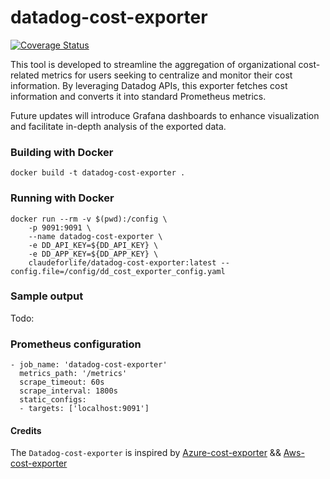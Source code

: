 # datadog-cost-exporter

[![Coverage Status](https://coveralls.io/repos/github/Ebaneck/datadog-cost-exporter/badge.svg?branch=main)](https://coveralls.io/github/Ebaneck/datadog-cost-exporter?branch=main)

This tool is developed to streamline the aggregation of organizational cost-related metrics for users seeking to centralize and monitor their cost information. By leveraging Datadog APIs, this exporter fetches cost information and converts it into standard Prometheus metrics.

Future updates will introduce Grafana dashboards to enhance visualization and facilitate in-depth analysis of the exported data.


### Building with Docker

```
docker build -t datadog-cost-exporter .
```

### Running with Docker

```
docker run --rm -v $(pwd):/config \
    -p 9091:9091 \
    --name datadog-cost-exporter \
    -e DD_API_KEY=${DD_API_KEY} \
    -e DD_APP_KEY=${DD_APP_KEY} \
    claudeforlife/datadog-cost-exporter:latest --config.file=/config/dd_cost_exporter_config.yaml
```

### Sample output

Todo:

### Prometheus configuration

```
- job_name: 'datadog-cost-exporter'
  metrics_path: '/metrics'
  scrape_timeout: 60s
  scrape_interval: 1800s
  static_configs:
  - targets: ['localhost:9091']
```

#### Credits

The `Datadog-cost-exporter` is inspired by [Azure-cost-exporter](https://github.com/opensourceelectrolux/azure-cost-exporter) && [Aws-cost-exporter](https://github.com/opensourceelectrolux/aws-cost-exporter/tree/main)
